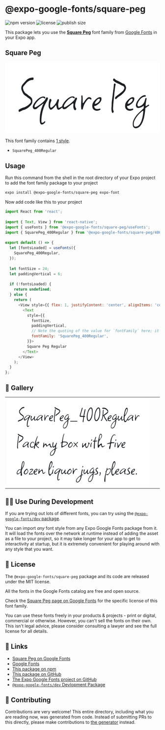 # @expo-google-fonts/square-peg

![npm version](https://flat.badgen.net/npm/v/@expo-google-fonts/square-peg)
![license](https://flat.badgen.net/github/license/expo/google-fonts)
![publish size](https://flat.badgen.net/packagephobia/install/@expo-google-fonts/square-peg)

This package lets you use the [**Square Peg**](https://fonts.google.com/specimen/Square+Peg) font family from [Google Fonts](https://fonts.google.com/) in your Expo app.

## Square Peg

![Square Peg](./font-family.png)

This font family contains [1 style](#-gallery).

- `SquarePeg_400Regular`

## Usage

Run this command from the shell in the root directory of your Expo project to add the font family package to your project
```sh
expo install @expo-google-fonts/square-peg expo-font
```

Now add code like this to your project
```js
import React from 'react';

import { Text, View } from 'react-native';
import { useFonts } from '@expo-google-fonts/square-peg/useFonts';
import { SquarePeg_400Regular } from '@expo-google-fonts/square-peg/400Regular';

export default () => {
  let [fontsLoaded] = useFonts({
    SquarePeg_400Regular,
  });

  let fontSize = 24;
  let paddingVertical = 6;

  if (!fontsLoaded) {
    return undefined;
  } else {
    return (
      <View style={{ flex: 1, justifyContent: 'center', alignItems: 'center' }}>
        <Text
          style={{
            fontSize,
            paddingVertical,
            // Note the quoting of the value for `fontFamily` here; it expects a string!
            fontFamily: 'SquarePeg_400Regular',
          }}>
          Square Peg Regular
        </Text>
      </View>
    );
  }
};

```

## 🔡 Gallery


||||
|-|-|-|
|![SquarePeg_400Regular](.//400Regular/SquarePeg_400Regular.ttf.png)||||


## 👩‍💻 Use During Development

If you are trying out lots of different fonts, you can try using the [`@expo-google-fonts/dev` package](https://github.com/expo/google-fonts/tree/master/font-packages/dev#readme).

You can import *any* font style from any Expo Google Fonts package from it. It will load the fonts
over the network at runtime instead of adding the asset as a file to your project, so it may take longer
for your app to get to interactivity at startup, but it is extremely convenient
for playing around with any style that you want.

## 📖 License

The `@expo-google-fonts/square-peg` package and its code are released under the MIT license.

All the fonts in the Google Fonts catalog are free and open source.

Check the [Square Peg page on Google Fonts](https://fonts.google.com/specimen/Square+Peg) for the specific license of this font family.

You can use these fonts freely in your products & projects - print or digital, commercial or otherwise. However, you can't sell the fonts on their own. This isn't legal advice, please consider consulting a lawyer and see the full license for all details.

## 🔗 Links

- [Square Peg on Google Fonts](https://fonts.google.com/specimen/Square+Peg)
- [Google Fonts](https://fonts.google.com/)
- [This package on npm](https://www.npmjs.com/package/@expo-google-fonts/square-peg)
- [This package on GitHub](https://github.com/expo/google-fonts/tree/master/font-packages/square-peg)
- [The Expo Google Fonts project on GitHub](https://github.com/expo/google-fonts)
- [`@expo-google-fonts/dev` Devlopment Package](https://github.com/expo/google-fonts/tree/master/font-packages/dev)

## 🤝 Contributing

Contributions are very welcome! This entire directory, including what you are reading now, was generated from code. Instead of submitting PRs to this directly, please make contributions to [the generator](https://github.com/expo/google-fonts/tree/master/packages/generator) instead.
